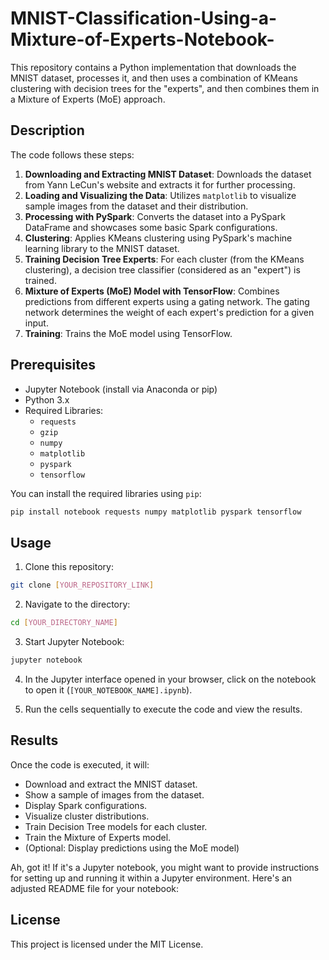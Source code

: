 # MNIST-Classification-Using-a-Mixture-of-Experts-Notebook-

This repository contains a Python implementation that downloads the MNIST dataset, processes it, and then uses a combination of KMeans clustering with decision trees for the "experts", and then combines them in a Mixture of Experts (MoE) approach.

## Description

The code follows these steps:

1. **Downloading and Extracting MNIST Dataset**: Downloads the dataset from Yann LeCun's website and extracts it for further processing.
2. **Loading and Visualizing the Data**: Utilizes `matplotlib` to visualize sample images from the dataset and their distribution.
3. **Processing with PySpark**: Converts the dataset into a PySpark DataFrame and showcases some basic Spark configurations.
4. **Clustering**: Applies KMeans clustering using PySpark's machine learning library to the MNIST dataset.
5. **Training Decision Tree Experts**: For each cluster (from the KMeans clustering), a decision tree classifier (considered as an "expert") is trained.
6. **Mixture of Experts (MoE) Model with TensorFlow**: Combines predictions from different experts using a gating network. The gating network determines the weight of each expert's prediction for a given input.
7. **Training**: Trains the MoE model using TensorFlow.

## Prerequisites

- Jupyter Notebook (install via Anaconda or pip)
- Python 3.x
- Required Libraries:
  - `requests`
  - `gzip`
  - `numpy`
  - `matplotlib`
  - `pyspark`
  - `tensorflow`

You can install the required libraries using `pip`:
```bash
pip install notebook requests numpy matplotlib pyspark tensorflow
```

## Usage

1. Clone this repository:
```bash
git clone [YOUR_REPOSITORY_LINK]
```

2. Navigate to the directory:
```bash
cd [YOUR_DIRECTORY_NAME]
```

3. Start Jupyter Notebook:
```bash
jupyter notebook
```

4. In the Jupyter interface opened in your browser, click on the notebook to open it (`[YOUR_NOTEBOOK_NAME].ipynb`).

5. Run the cells sequentially to execute the code and view the results.


## Results

Once the code is executed, it will:
- Download and extract the MNIST dataset.
- Show a sample of images from the dataset.
- Display Spark configurations.
- Visualize cluster distributions.
- Train Decision Tree models for each cluster.
- Train the Mixture of Experts model.
- (Optional: Display predictions using the MoE model)

Ah, got it! If it's a Jupyter notebook, you might want to provide instructions for setting up and running it within a Jupyter environment. Here's an adjusted README file for your notebook:

## License

This project is licensed under the MIT License.
